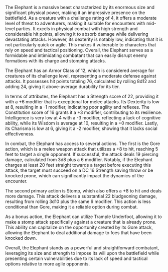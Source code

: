 The Elephant is a massive beast characterized by its enormous size and significant physical power, making it an impressive presence on the battlefield. As a creature with a challenge rating of 4, it offers a moderate level of threat to adventurers, making it suitable for encounters with mid-level parties. It excels in physical combat with high strength and considerable hit points, allowing it to absorb damage while delivering devastating attacks. However, its dexterity is notably low, indicating that it is not particularly quick or agile. This makes it vulnerable to characters that rely on speed and tactical positioning. Overall, the Elephant serves as a formidable and intimidating combatant that can easily disrupt enemy formations with its charge and stomping attacks.

The Elephant has an Armor Class of 12, which is considered average for creatures of its challenge level, representing a moderate defense against attacks. It possesses hit points totaling 76, calculated by rolling 8d12 and adding 24, giving it above-average durability for its tier.

In terms of attributes, the Elephant has a Strength score of 22, providing it with a +6 modifier that is exceptional for melee attacks. Its Dexterity is low at 8, resulting in a -1 modifier, indicating poor agility and reflexes. The Constitution score of 16 grants it a +3 modifier, contributing to its resilience. Intelligence is very low at 4 with a -3 modifier, reflecting a lack of cognitive ability, while its Wisdom is average at 10, resulting in a +0 modifier. Lastly, its Charisma is low at 6, giving it a -2 modifier, showing that it lacks social effectiveness.

In combat, the Elephant has access to several actions. The first is the Gore action, which is a melee weapon attack that utilizes a +8 to hit, reaching 5 feet to target a single opponent. If successful, the attack deals 19 piercing damage, calculated from 3d8 plus a 6 modifier. Notably, if the Elephant charges at least 20 feet straight towards a target before executing this attack, the target must succeed on a DC 16 Strength saving throw or be knocked prone, which can significantly impact the dynamics of the encounter.

The second primary action is Stomp, which also offers a +8 to hit and deals more damage. This attack delivers a substantial 22 bludgeoning damage, resulting from rolling 3d10 plus the same 6 modifier. This action is less conditional than Gore, making it a reliable option during combat.

As a bonus action, the Elephant can utilize Trample Underfoot, allowing it to make a stomp attack specifically against a creature that is already prone. This ability can capitalize on the opportunity created by its Gore attack, allowing the Elephant to deal additional damage to foes that have been knocked down.

Overall, the Elephant stands as a powerful and straightforward combatant, leveraging its size and strength to impose its will upon the battlefield while presenting certain vulnerabilities due to its lack of speed and tactical options relative to more agile opponents.